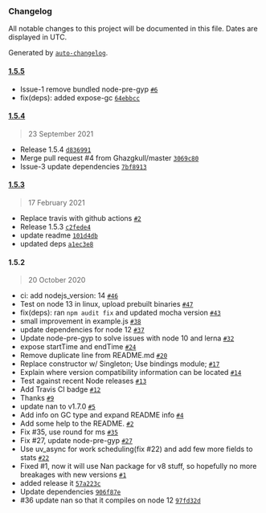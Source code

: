 ### Changelog

All notable changes to this project will be documented in this file. Dates are displayed in UTC.

Generated by [`auto-changelog`](https://github.com/CookPete/auto-changelog).

#### [1.5.5](https://github.com/adnanrahic/node-gcstats/compare/1.5.4...1.5.5)

- Issue-1 remove bundled node-pre-gyp [`#6`](https://github.com/adnanrahic/node-gcstats/pull/6)
- fix(deps): added expose-gc [`64ebbcc`](https://github.com/adnanrahic/node-gcstats/commit/64ebbcca7d526f713f25b0e1a4db8e5489544f34)

#### [1.5.4](https://github.com/adnanrahic/node-gcstats/compare/1.5.3...1.5.4)

> 23 September 2021

- Release 1.5.4 [`d836991`](https://github.com/adnanrahic/node-gcstats/commit/d836991c39f1b4171453255cebcd4d9eea9ad5cc)
- Merge pull request #4 from Ghazgkull/master [`3069c80`](https://github.com/adnanrahic/node-gcstats/commit/3069c802cfc65b63ddb0e848aad5b513727ab6aa)
- Issue-3 update dependencies [`7bf8913`](https://github.com/adnanrahic/node-gcstats/commit/7bf89132e3063750f018089176bdc778059fed12)

#### [1.5.3](https://github.com/adnanrahic/node-gcstats/compare/1.5.2...1.5.3)

> 17 February 2021

- Replace travis with github actions [`#2`](https://github.com/adnanrahic/node-gcstats/pull/2)
- Release 1.5.3 [`c2fede4`](https://github.com/adnanrahic/node-gcstats/commit/c2fede4e4bb359d2bdde8bd0bfce7b0a436962ed)
- update readme [`101d4db`](https://github.com/adnanrahic/node-gcstats/commit/101d4db9dea5ad617b0b42fa185eb92d95be220c)
- updated deps [`a1ec3e8`](https://github.com/adnanrahic/node-gcstats/commit/a1ec3e8cdc3a8a3d737afe00c6f45a85515ec888)

#### 1.5.2

> 20 October 2020

- ci: add nodejs_version: 14 [`#46`](https://github.com/adnanrahic/node-gcstats/pull/46)
- Test on node 13 in linux, upload prebuilt binaries [`#47`](https://github.com/adnanrahic/node-gcstats/pull/47)
-  fix(deps): ran `npm audit fix` and updated mocha version [`#43`](https://github.com/adnanrahic/node-gcstats/pull/43)
- small improvement in example.js [`#38`](https://github.com/adnanrahic/node-gcstats/pull/38)
- update dependencies for node 12 [`#37`](https://github.com/adnanrahic/node-gcstats/pull/37)
- Update node-pre-gyp to solve issues with node 10 and lerna [`#32`](https://github.com/adnanrahic/node-gcstats/pull/32)
- expose startTime and endTime [`#24`](https://github.com/adnanrahic/node-gcstats/pull/24)
- Remove duplicate line from README.md [`#20`](https://github.com/adnanrahic/node-gcstats/pull/20)
- Replace constructor w/ Singleton; Use bindings module; [`#17`](https://github.com/adnanrahic/node-gcstats/pull/17)
- Explain where version compatibility information can be located [`#14`](https://github.com/adnanrahic/node-gcstats/pull/14)
- Test against recent Node releases [`#13`](https://github.com/adnanrahic/node-gcstats/pull/13)
- Add Travis CI badge [`#12`](https://github.com/adnanrahic/node-gcstats/pull/12)
- Thanks [`#9`](https://github.com/adnanrahic/node-gcstats/pull/9)
- update nan to v1.7.0 [`#5`](https://github.com/adnanrahic/node-gcstats/pull/5)
- Add info on GC type and expand README info [`#4`](https://github.com/adnanrahic/node-gcstats/pull/4)
- Add some help to the README. [`#2`](https://github.com/adnanrahic/node-gcstats/pull/2)
- Fix #35, use round for ms [`#35`](https://github.com/adnanrahic/node-gcstats/issues/35)
- Fix #27, update node-pre-gyp [`#27`](https://github.com/adnanrahic/node-gcstats/issues/27)
- Use uv_async for work scheduling(fix #22) and add few more fields to stats [`#22`](https://github.com/adnanrahic/node-gcstats/issues/22)
- Fixed #1, now it will use Nan package for v8 stuff, so hopefully no more breakages with new versions [`#1`](https://github.com/adnanrahic/node-gcstats/issues/1)
- added release it [`57a223c`](https://github.com/adnanrahic/node-gcstats/commit/57a223ca9dec403cf75b1b7e328fce0cff8a5e1d)
- Update dependencies [`906f87e`](https://github.com/adnanrahic/node-gcstats/commit/906f87ef75e6188f3f898f5288172ea428cc7b39)
- #36 update nan so that it compiles on node 12 [`97fd32d`](https://github.com/adnanrahic/node-gcstats/commit/97fd32d0724713281be23eb14c75b89f25845e8a)
